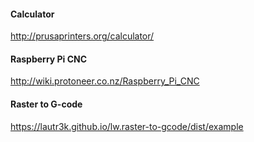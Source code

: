 #### Calculator
http://prusaprinters.org/calculator/

#### Raspberry Pi CNC
http://wiki.protoneer.co.nz/Raspberry_Pi_CNC

#### Raster to G-code
https://lautr3k.github.io/lw.raster-to-gcode/dist/example